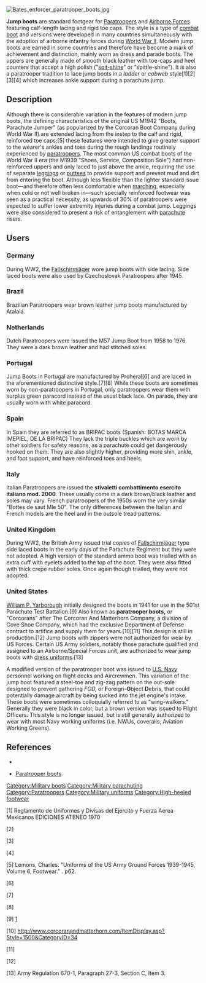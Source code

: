 ![](Bates_enforcer_paratrooper_boots.jpg "Bates_enforcer_paratrooper_boots.jpg")

**Jump boots** are standard footgear for
[Paratroopers](Paratrooper "wikilink") and [Airborne
Forces](Airborne_Forces "wikilink") featuring calf-length lacing and
rigid toe caps. The style is a type of [combat
boot](combat_boot "wikilink") and versions were developed in many
countries simultaneously with the adoption of airborne infantry forces
during [World War II](World_War_II "wikilink"). Modern jump boots are
earned in some countries and therefore have become a mark of achievement
and distinction, mainly worn as dress and parade boots. The uppers are
generally made of smooth black leather with toe-caps and heel counters
that accept a high polish ("[spit-shine](Bull_polishing "wikilink")" or
"spittle-shine"). It is also a paratrooper tradition to lace jump boots
in a *ladder* or *cobweb* style[1][2][3][4] which increases ankle
support during a parachute jump.

## Description

Although there is considerable variation in the features of modern jump
boots, the defining characteristics of the original US M1942 "Boots,
Parachute Jumper" (as popularized by the Corcoran Boot Company during
World War II) are extended lacing from the instep to the calf and rigid,
reinforced toe caps;[5] these features were intended to give greater
support to the wearer's ankles and toes during the rough landings
routinely experienced by [paratroopers](paratroopers "wikilink"). The
most common US combat boots of the World War II era (the M1939 "Shoes,
Service, Composition Sole") had non-reinforced uppers and only laced to
just above the ankle, requiring the use of separate
[leggings](leggings "wikilink") or [puttees](puttee "wikilink") to
provide support and prevent mud and dirt from entering the boot.
Although less flexible than the lighter standard issue boot—and
therefore often less comfortable when [marching](marching "wikilink"),
especially when cold or not well broken in—such specially reinforced
footwear was seen as a practical necessity, as upwards of 30% of
paratroopers were expected to suffer lower extremity injuries during a
combat jump. Leggings were also considered to present a risk of
entanglement with [parachute](parachute "wikilink") risers.

## Users

### Germany

During WW2, the [Fallschirmjäger](Fallschirmjäger "wikilink") wore jump
boots with side lacing. Side laced boots were also used by Czechoslovak
Paratroopers after 1945.

### Brazil

Brazilian Paratroopers wear brown leather jump boots manufactured by
Atalaia.

### Netherlands

Dutch Paratroopers were issued the M57 Jump Boot from 1958 to 1976. They
were a dark brown leather and had stitched soles.

### Portugal

Jump Boots in Portugal are manufactured by Proheral[6] and are laced in
the aforementioned distinctive style.[7][8] While these boots are
sometimes worn by non-paratroopers in Portugal, only paratroopers wear
them with surplus green paracord instead of the usual black lace. On
parade, they are usually worn with white paracord.

### Spain

In Spain they are referred to as BRIPAC boots (Spanish: BOTAS MARCA
IMEPIEL, DE LA BRIPAC) They lack the triple buckles which are worn by
other soldiers for safety reasons, as a parachute could get dangerously
hooked on them. They are also slightly higher, providing more shin,
ankle, and foot support, and have reinforced toes and heels.

### Italy

Italian Paratroopers are issued the **stivaletti combattimento esercito
italiano mod. 2000**. These usually come in a dark brown/black leather
and soles may vary. French paratroopers of the 1950s worn the very
similar "Bottes de saut Mle 50". The only differences between the
Italian and French models are the heel and in the outsole tread
patterns.

### United Kingdom

During WW2, the British Army issued trial copies of
[Fallschirmjäger](Fallschirmjäger "wikilink") type side laced boots in
the early days of the Parachute Regiment but they were not adopted. A
high version of the standard ammo boot was trialled with an extra cuff
with eyelets added to the top of the boot. They were also fitted with
thick crepe rubber soles. Once again though trialled, they were not
adopted.

### United States

[William P. Yarborough](William_P._Yarborough "wikilink") initially
designed the boots in 1941 for use in the 501st Parachute Test
Battalion.[9] Also known as **paratrooper boots,** or "Corcorans" after
The Corcoran And Matterhorn Company, a division of Cove Shoe Company,
which had the exclusive Department of Defense contract to artifice and
supply them for years.[10][11] This design is still in production.[12]
Jump boots with zippers were not authorized for wear by US Forces.
Certain US Army soldiers, notably those parachute qualified and assigned
to an Airborne/Special Forces unit, are authorized to wear jump boots
with [dress uniforms](Dress_uniform#U.S._Army "wikilink").[13]

A modified version of the paratrooper boot was issued to [U.S.
Navy](Uniforms_of_the_United_States_Navy "wikilink") personnel working
on flight decks and Aircrewmen. This variation of the jump boot featured
a steel-toe and zig-zag pattern on the out-sole designed to prevent
gathering *FOD,* or **F**oreign-**O**bject **D**ebris, that could
potentially damage aircraft by being sucked into the jet engine's
intake. These boots were sometimes colloquially referred to as
"wing-walkers." Generally they were black in color, but a brown version
was issued to Flight Officers. This style is no longer issued, but is
still generally authorized to wear with most Navy working uniforms (i.e.
NWUs, coveralls, Aviation Working Greens).

## References

-

-   [Paratrooper
    boots](https://web.archive.org/web/20141216221313/http://cartalana.com/0037-boots.php)

[Category:Military boots](Category:Military_boots "wikilink")
[Category:Military
parachuting](Category:Military_parachuting "wikilink")
[Category:Paratroopers](Category:Paratroopers "wikilink")
[Category:Military uniforms](Category:Military_uniforms "wikilink")
[Category:High-heeled
footwear](Category:High-heeled_footwear "wikilink")

[1] Reglamento de Uniformes y Divisas del Ejercito y Fuerza Aerea
Mexicanos EDICIONES ATENEO 1970

[2]

[3]

[4]

[5] Lemons, Charles. "Uniforms of the US Army Ground Forces 1939-1945,
Volume 6, Footwear." . p62.

[6]

[7]

[8]

[9] [1](http://www.armytimes.com/issues/stories/0-ARMYPAPER-3469382.php)

[10] <http://www.corcoranandmatterhorn.com/ItemDisplay.asp?Style=1500&CategoryID=34>

[11]

[12]

[13] Army Regulation 670-1, Paragraph 27-3, Section C, Item 3.